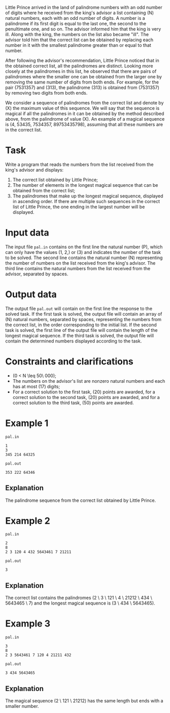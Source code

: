 Little Prince arrived in the land of palindrome numbers with an odd number of digits where he received from the king's advisor a list containing \(N\) natural numbers, each with an odd number of digits. A number is a palindrome if its first digit is equal to the last one, the second to the penultimate one, and so on. The advisor informed him that the king is very ill. Along with the king, the numbers on the list also became "ill". The advisor told him that the correct list can be obtained by replacing each number in it with the smallest palindrome greater than or equal to that number.

After following the advisor's recommendation, Little Prince noticed that in the obtained correct list, all the palindromes are distinct. Looking more closely at the palindromes in this list, he observed that there are pairs of palindromes where the smaller one can be obtained from the larger one by removing the same number of digits from both ends. For example, for the pair \(7531357\) and \(313\), the palindrome \(313\) is obtained from \(7531357\) by removing two digits from both ends.

We consider a sequence of palindromes from the correct list and denote by \(X\) the maximum value of this sequence. We will say that the sequence is magical if all the palindromes in it can be obtained by the method described above, from the palindrome of value \(X\). An example of a magical sequence is \(4, 53435, 7534357, 89753435798\), assuming that all these numbers are in the correct list.

# Task

Write a program that reads the numbers from the list received from the king's advisor and displays:

1. The correct list obtained by Little Prince;
2. The number of elements in the longest magical sequence that can be obtained from the correct list;
3. The palindromes that make up the longest magical sequence, displayed in ascending order. If there are multiple such sequences in the correct list of Little Prince, the one ending in the largest number will be displayed.

# Input data

The input file `pal.in` contains on the first line the natural number \(P\), which can only have the values \(1, 2,\) or \(3\) and indicates the number of the task to be solved. The second line contains the natural number \(N\) representing the number of numbers on the list received from the king's advisor. The third line contains the natural numbers from the list received from the advisor, separated by spaces.

# Output data

The output file `pal.out` will contain on the first line the response to the solved task. If the first task is solved, the output file will contain an array of \(N\) natural numbers, separated by spaces, representing the numbers from the correct list, in the order corresponding to the initial list. If the second task is solved, the first line of the output file will contain the length of the longest magical sequence. If the third task is solved, the output file will contain the determined numbers displayed according to the task.

# Constraints and clarifications

* \(0 < N \leq 50\ 000\);
* The numbers on the advisor's list are nonzero natural numbers and each has at most \(17\) digits;
* For a correct solution to the first task, \(20\) points are awarded, for a correct solution to the second task, \(20\) points are awarded, and for a correct solution to the third task, \(50\) points are awarded.

# Example 1

`pal.in`
```
1
3
345 214 64325
```

`pal.out`
```
353 222 64346
```

## Explanation

The palindrome sequence from the correct list obtained by Little Prince.

# Example 2

`pal.in`
```
2
8
2 3 120 4 432 5643461 7 21211
```

`pal.out`
```
3
```

## Explanation

The correct list contains the palindromes \(2 \ 3 \ 121 \ 4 \ 21212 \ 434 \ 5643465 \ 7\) and the longest magical sequence is \(3 \ 434 \ 5643465\).

# Example 3

`pal.in`
```
3
8
2 3 5643461 7 120 4 21211 432
```

`pal.out`
```
3 434 5643465
```

## Explanation

The magical sequence \(2 \ 121 \ 21212\) has the same length but ends with a smaller number.